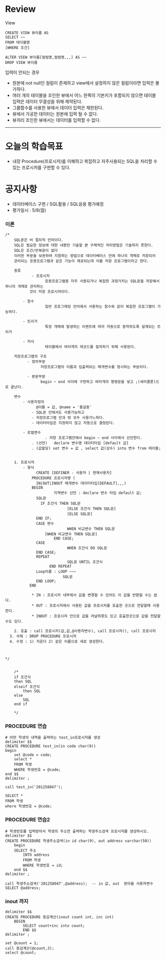 # Review

View
```
CREATE VIEW 뷰이름 AS
SELECT ~~
FROM 테이블명
[WHERE 조건]

ALTER VIEW 뷰이름[컬럼명,컬럼명,,,] AS ~~
DROP VIEW 뷰이름
```

입력이 안되는 경우
- 원본에 not null인 컬럼이 존재하고 view에서 설정하지 않은 컬럼이라면 입력은 불가하다.
- 여러 개의 테이블을 조인한 뷰에서 어느 한쪽의 기본키가 포함되지 않으면 테이블 입력은 데이터 무결성을 위해 제약된다.
- 그룹함수를 사용한 뷰에서 데이터 입력은 제한된다.
- 뷰에서 가공한 데이터는 원본에 입력 될 수 없다.
- 뷰끼리 조인한 뷰에서는 데이터를 입력할 수 없다.


-----------------------------------------------------------------------------------------------

# 오늘의 학습목표
- 내장 Procedure(프로시저)를 이해하고 복잡하고 자주사용되는 SQL을 처리할 수 있는 프로시저를 구현할 수 있다.

# 공지사항
- 데이터베이스 구현 / SQL활용 / SQL응용 평가예정
- 평가일시 : 5/8(월)


### 이론
```mysql
/*
	SQL문은 비 절차적 언어이다.
    SQL은 필요한 정보에 대한 내용만 기술할 뿐 구체적인 처리방법은 기술하지 못한다.
    SQL은 조건/반복문이 없다
    이러한 부분을 보완하여 지원하는 방법으로 데이터베이스 안에 하나의 객체로 저장되어
	관리되는 응용프로그램과 같은 기능이 제공되는데 이를 저장 프로그램이라고 한다.
      
	종류
		    - 프로시저
			      응용프로그램중 자주 사용되거나 복잡한 과정거치는 SQL문을 저장해서 하나의 개체로 관리하는
           것이 저장 프로시저이다.
        
        - 함수
			      일반 프로그래밍 언어에서 사용하는 함수와 같이 복잡한 프로그램이 가능하다.
            
        - 트리거
			      특정 개체에 발생하는 이벤트에 따라 자동으로 동작하도록 설계되는 트리거
        
        - 커서
			      테이블에서 여러개의 레코드를 질의하기 위해 사용된다.
            
	저장프로그램의 구조
		  - 정의부분
			    저장프로그램의 이름과 입출력되는 매개변수를 멍시하는 부분이다.
            
		  - 본문부분
			    begin ~ end 사이에 구현하고 여러개의 명령문을 넣고 ;(세미콜론)으로 끝난다.
            
	변수
		- 사용자정의
			  @이름 = 값, @name = '홍길동'
            - SQL문 안에서도 사용가능하고
            - 저장프로그램 안과 밖 모두 사용가느하다.
            - 데이터타입은 지정하지 않고 자동으로 결정된다.
            
		- 로컬변수
			      . 저장 프로그램안에서 begin ~ end 사이에서 선언한다.
            . (선언)   declare 변수명 데이터타입 [default 값]
            . (값할당) set 변수 = 값 , select 값(상수) into 변수 from 테이블;
            
            
	1. 프로시저
		- 형식
			  CREATE [DEFINER - 사용자 | 현재사용자]
            PROCEDURE 프로시저명 (
              IN|OUT|INOUT 매개변수 데이터타입[DEFAULT],,,)
            BEGIN
				      지역변수 선언 : declare 변수 타입 default 값;
              SQL문
                IF 조건식 THEN SQL문
					        [ELSE 조건식 THEN SQL문]
					        [ELSE SQL문]
              END IF;
              CASE 변수
					        WHEN 비교변수 THEN SQL문
                  [WHEN 비교변수 THEN SQL문]
				      END CASE;
              CASE 
					        WHEN 조건식 DO SQL문
              END CASE;
              REPEAT 
					        SQL문 UNTIL 조건식
			      	END REPEAT
              Loop이름 : LOOP ~~~
					      SQL문
              END LOOP;
           END
           
            * IN : 프로시저 내부에서 값을 변경할 수 있어도 이 값을 반환할 수는 없다.
            * OUT : 프로시저에서 사용된 값을 프로시저를 호출한 곳으로 전달할때 사용한다.
            * INOUT : 프로시저 안으로 값을 저날하룻도 있고 호출한곳으로 값을 전달할 수도 있다.
           
	2. 호출 : call 프로시저(값,값,@사용자변수), call 프로시저(), call 프로시저
  3. 삭제 : DROP PROCEDURE 프로시저
  4. 수정 : 1) 지운다 2) 같은 이름으로 새로 생성한다.
  
  

*/


	/*
	if 조건식
    then SQL
    elseif 조건식
		then SQL
	else
		SQL
	end if

	*/

```

### PROCEDURE 연습
```mysql
# 어떤 학생의 내역을 출력하는 test_in프로시저를 생성
delimiter $$
CREATE PROCEDURE test_in(in code char(9))
begin
	set @code = code;
    select *
    FROM 학생
    WHERE 학생번호 = @code;
end $$
delimiter ;

call test_in('201258047');

SELECT *
FROM 학생
where 학생번호 = @code;
```


### PROCEDURE 연습2
```mysql
# 학생번호를 입력받아서 학생의 주소만 출력하는 학생주소검색 프로시저를 생성하시오.
delimiter $$
CREATE PROCEDURE 학생주소검색(in id char(9), out address varchar(50))
	begin
	SELECT 주소 
        INTO address
       	FROM 학생 
        WHERE 학생번호 = id;
	end $$
delimiter ;

call 학생주소검색('201258047',@address);	-- in 값, out  받아올 사용자변수
SELECT @address;
```


### inout 까지
```mysql
delimiter $$
CREATE PROCEDURE 증감계산(inout count int, inc int)
	BEGIN
		SELECT count+inc into count;
    	END $$
delimiter ;

set @count = 1;
call 증감계산(@count,3);
select @count;
```








